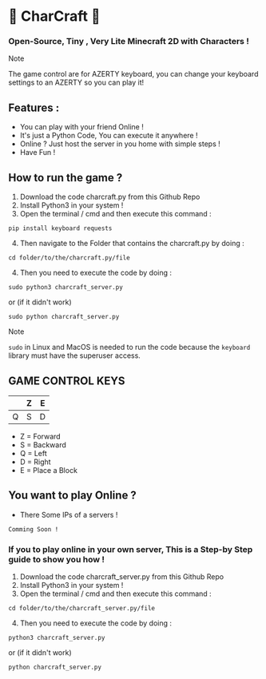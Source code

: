 # 🧱 CharCraft 🧱
### Open-Source, Tiny , Very Lite Minecraft 2D with Characters !

> [!NOTE]
> The game control are for AZERTY keyboard, you can change your keyboard settings to an AZERTY so you can play it!

## Features :
- You can play with your friend Online !
- It's just a Python Code, You can execute it anywhere !
- Online ? Just host the server in you home with simple steps !
- Have Fun !

## How to run the game ?
1. Download the code charcraft.py from this Github Repo
2. Install Python3 in your system !
3. Open the terminal / cmd and then execute this command :
```
pip install keyboard requests
```
4. Then navigate to the Folder that contains the charcraft.py by doing :
```
cd folder/to/the/charcraft.py/file
```
4. Then you need to execute the code by doing :
```
sudo python3 charcraft_server.py
```
or (if it didn't work)
```
sudo python charcraft_server.py
```
> [!NOTE]
> `sudo` in Linux and MacOS is needed to run the code because the `keyboard` library must have the superuser access.

## GAME CONTROL KEYS

|     | Z |  E | 
|-----|---|----|
| Q   | S | D  |
- Z = Forward  
- S = Backward
- Q = Left     
- D = Right    
- E = Place a Block

## You want to play Online ?
- There Some IPs of a servers !
```
Comming Soon !
```
### If you to play online in your own server, This is a Step-by Step guide to show you how !
1. Download the code charcraft_server.py from this Github Repo
2. Install Python3 in your system !
3. Open the terminal / cmd and then execute this command :
```
cd folder/to/the/charcraft_server.py/file
```
4. Then you need to execute the code by doing :
```
python3 charcraft_server.py
```
or (if it didn't work)
```
python charcraft_server.py
```
